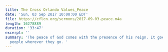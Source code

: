 ```yaml
---
title: The Cross Orlando Values_Peace
date: 'Sun, 03 Sep 2017 10:00:00 EDT'
file: https://cflcn.org/sermons/2017-09-03-peace.m4a
length: 16278889
duration: '33:47'
excerpt: ''
summary: 'The peace of God comes with the presence of his reign. It goes with his
  people wherever they go. '
---
```


